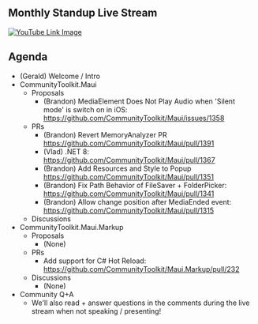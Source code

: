 ## Monthly Standup Live Stream

[![YouTube Link Image](https://github.com/CommunityToolkit/Maui/assets/13558917/c2ac4bc4-569a-4232-8416-daa38df4946d)](https://www.youtube.com/watch?v=6SmUzY94LZA)

## Agenda

- (Gerald) Welcome / Intro
- CommunityToolkit.Maui
  - Proposals
    - (Brandon) MediaElement Does Not Play Audio when 'Silent mode' is switch on in iOS: https://github.com/CommunityToolkit/Maui/issues/1358
  - PRs
    - (Brandon) Revert MemoryAnalyzer PR https://github.com/CommunityToolkit/Maui/pull/1391
    - (Vlad) .NET 8: https://github.com/CommunityToolkit/Maui/pull/1367
    - (Brandon) Add Resources and Style to Popup https://github.com/CommunityToolkit/Maui/pull/1351
    - (Brandon) Fix Path Behavior of FileSaver + FolderPicker: https://github.com/CommunityToolkit/Maui/pull/1341
    - (Brandon) Allow change position after MediaEnded event: https://github.com/CommunityToolkit/Maui/pull/1315
  - Discussions
- CommunityToolkit.Maui.Markup
  - Proposals
    - (None)
  - PRs
    - Add support for C# Hot Reload: https://github.com/CommunityToolkit/Maui.Markup/pull/232
  - Discussions
    - (None)
- Community Q+A
  - We'll also read + answer questions in the comments during the live stream when not speaking / presenting!
